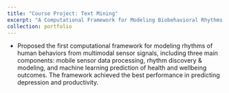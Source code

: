 ```yaml
---
title: "Course Project: Text Mining"
excerpt: "A Computational Framework for Modeling Biobehavioral Rhythms from Mobile and Wearable Data Streams 1<br/><img src='/images/500x300.png'>"
collection: portfolio
---
```


* Proposed the first computational framework for modeling rhythms of human behaviors from multimodal sensor signals, including three main components: mobile sensor data processing, rhythm discovery & modeling, and machine learning prediction of health and wellbeing outcomes. The framework achieved the best performance in predicting depression and productivity.
